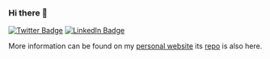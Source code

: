 ### Hi there 👋

[![Twitter Badge](https://img.shields.io/badge/Twitter-Profile-informational?style=flat&logo=twitter&logoColor=white&color=1CA2F1)](https://twitter.com/mrpbennett)
[![LinkedIn Badge](https://img.shields.io/badge/LinkedIn-Profile-informational?style=flat&logo=linkedin&logoColor=white&color=0D76A8)](https://www.linkedin.com/in/paulandrewbennett)


More information can be found on my [personal website](https://mrpbennett.com) its [repo](https://github.com/mrpbennett/personal_site_2022) is also here.
